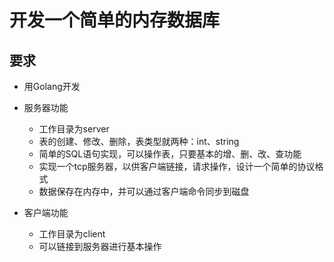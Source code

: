 # 开发一个简单的内存数据库

## 要求
- 用Golang开发
- 服务器功能
    - 工作目录为server
    - 表的创建、修改、删除，表类型就两种：int、string
    - 简单的SQL语句实现，可以操作表，只要基本的增、删、改、查功能
    - 实现一个tcp服务器，以供客户端链接，请求操作，设计一个简单的协议格式
    - 数据保存在内存中，并可以通过客户端命令同步到磁盘

- 客户端功能
    - 工作目录为client
    - 可以链接到服务器进行基本操作